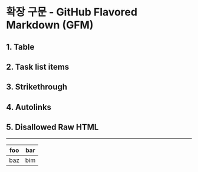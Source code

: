 # 확장 구문 - GitHub Flavored Markdown (GFM)



## **1. Table**<br>
## **2. Task list items**<br>
## **3. Strikethrough**<br>
## **4. Autolinks**<br>
## **5. Disallowed Raw HTML**<br>

---




| foo | bar |
| --- | --- |
| baz | bim |
